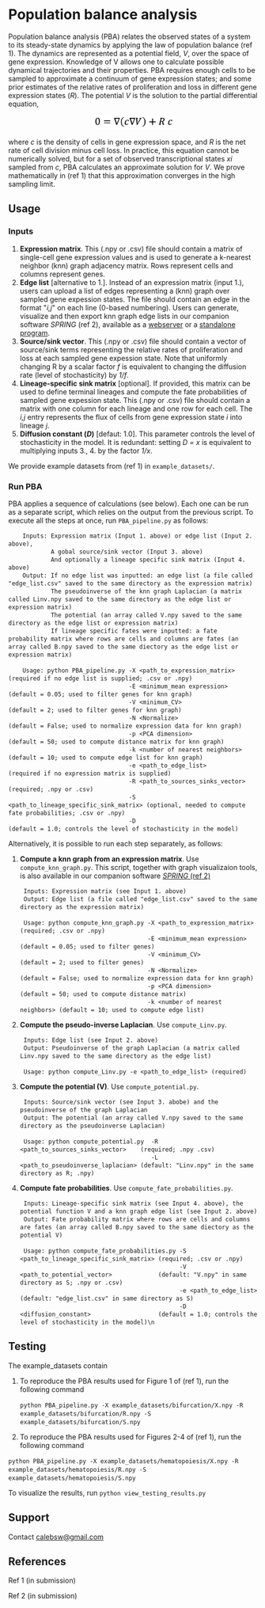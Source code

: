 Population balance analysis
=======================

Population balance analysis (PBA) relates the observed states of a system to its steady-state dynamics by applying the law of population balance (ref 1). The dynamics are represented as a potential field, _V_, over the space of gene expression. Knowledge of V allows one to calculate possible dynamical trajectories and their properties. PBA requires enough cells to be sampled to approximate a continuum of gene expression states; and some prior estimates of the relative rates of proliferation and loss in different gene expression states (_R_). The potential _V_ is the solution to the partial differential equation,

<p align="center">
<img src="https://github.com/AllonKleinLab/PBA/blob/master/aux_files/diff_drift_eq.png" width=170 />
</p>

where _c_ is the density of cells in gene expression space, and _R_ is the net rate of cell division minus cell loss. In practice, this equation cannot be numerically solved, but for a set of observed transcriptional states _x<ub>i</sub>_ sampled from _c_, PBA calculates an approximate solution for _V_. We prove mathematically in (ref 1) that this approximation converges in the high sampling limit. 

## Usage ##

### Inputs ###

1. **Expression matrix**. This (.npy or .csv) file should contain a matrix of single-cell gene expression values and is used to generate a k-nearest neighbor (knn) graph adjacency matrix. Rows represent cells and columns represent genes. 
2. **Edge list** [alternative to 1.]. Instead of an expression matrix (input 1.), users can upload a list of edges representing a (knn) graph over sampled gene expession states. The file should contain an edge in the format "_i,j_" on each line (0-based numbering). Users can generate, visualize and then export knn graph edge lists in our companion software _SPRING_ (ref 2), available as a [webserver](https://kleintools.hms.harvard.edu/tools/spring.html) or a [standalone program](https://github.com/AllonKleinLab/SPRING/). 
3. **Source/sink vector**. This (.npy or .csv) file should contain a vector of source/sink terms representing the relative rates of proliferation and loss at each sampled gene expession state. Note that uniformly changing R by a scalar factor _f_ is equivalent to changing the diffusion rate (level of stochasticity) by _1/f_.
4. **Lineage-specific sink matrix** [optional]. If provided, this matrix can be used to define terminal lineages and compute the fate probabilities of sampled gene expession state. This (.npy or .csv) file should contain a matrix with one column for each lineage and one row for each cell. The _i,j_ entry represents the flux of cells from gene expression state _i_ into lineage _j_. 
5. **Diffusion constant (_D_)** [defaut: 1.0]. This parameter controls the level of stochasticity in the model. It is redundant: setting _D = x_ is equivalent to multiplying inputs 3., 4. by the factor _1/x_.

We provide example datasets from (ref 1) in `example_datasets/`. 

### Run PBA ###

PBA applies a sequence of calculations (see below). Each one can be run as a separate script, which relies on the output from the previous script. To execute all the steps at once, run `PBA_pipeline.py` as follows: 

        Inputs: Expression matrix (Input 1. above) or edge list (Input 2. above), 
                A gobal source/sink vector (Input 3. above) 
                And optionally a lineage specific sink matrix (Input 4. above)
        Output: If no edge list was inputted: an edge list (a file called "edge_list.csv" saved to the same directory as the expression matrix)
                The pseudoinverse of the knn graph Laplacian (a matrix called Linv.npy saved to the same directory as the edge list or expression matrix)
                The potential (an array called V.npy saved to the same directory as the edge list or expression matrix)
                If lineage specific fates were inputted: a fate probability matrix where rows are cells and columns are fates (an array called B.npy saved to the same diectory as the edge list or expression matrix)

        Usage: python PBA_pipeline.py -X <path_to_expression_matrix>            (required if no edge list is supplied; .csv or .npy)
                                      -E <minimum_mean expression>              (default = 0.05; used to filter genes for knn graph)
                                      -V <minimum_CV>                           (default = 2; used to filter genes for knn graph)
                                      -N <Normalize>                            (default = False; used to normalize expression data for knn graph)
                                      -p <PCA dimension>                        (default = 50; used to compute distance matrix for knn graph)
                                      -k <number of nearest neighbors>          (default = 10; used to compute edge list for knn graph)
                                      -e <path_to_edge_list>                    (required if no expression matrix is supplied)
                                      -R <path_to_sources_sinks_vector>         (required; .npy or .csv)
                                      -S <path_to_lineage_specific_sink_matrix> (optional, needed to compute fate probabilities; .csv or .npy)
                                      -D                                        (default = 1.0; controls the level of stochasticity in the model)


Alternatively, it is possible to run each step separately, as follows: 

1. **Compute a knn graph from an expression matrix**. Use `compute_knn_graph.py`. This script, together with graph visualizaion tools, is also available in our companion software [_SPRING_ (ref 2)](https://github.com/AllonKleinLab/SPRING/tree/master)


        Inputs: Expression matrix (see Input 1. above)
        Output: Edge list (a file called "edge_list.csv" saved to the same directory as the expression matrix)

        Usage: python compute_knn_graph.py -X <path_to_expression_matrix>   (required; .csv or .npy)
                                           -E <minimum_mean expression>     (default = 0.05; used to filter genes)
                                           -V <minimum_CV>                  (default = 2; used to filter genes)
                                           -N <Normalize>                            (default = False; used to normalize expression data for knn graph)
                                           -p <PCA dimension>               (default = 50; used to compute distance matrix)
                                           -k <number of nearest neighbors> (default = 10; used to compute edge list)

2. **Compute the pseudo-inverse Laplacian**. Use `compute_Linv.py`. 


        Inputs: Edge list (see Input 2. above)
        Output: Pseudoinverse of the graph Laplacian (a matrix called Linv.npy saved to the same directory as the edge list)

        Usage: python compute_Linv.py -e <path_to_edge_list> (required)

3. **Compute the potential (V)**. Use `compute_potential.py`. 


        Inputs: Source/sink vector (see Input 3. abobe) and the pseudoinverse of the graph Laplacian 
        Output: The potential (an array called V.npy saved to the same directory as the pseudoinverse Laplacian)

        Usage: python compute_potential.py  -R <path_to_sources_sinks_vector>    (required; .npy .csv)
                                            -L <path_to_pseudoinverse_laplacian> (default: "Linv.npy" in the same directory as R; .npy)
        
4. **Compute fate probabilities**. Use `compute_fate_probabilities.py`. 


        Inputs: Lineage-specific sink matrix (see Input 4. above), the potential function V and a knn graph edge list (see Input 2. above)
        Output: Fate probability matrix where rows are cells and columns are fates (an array called B.npy saved to the same diectory as the potential V)

        Usage: python compute_fate_probabilities.py -S <path_to_lineage_specific_sink_matrix> (required; .csv or .npy)
                                                    -V <path_to_potential_vector>             (default: "V.npy" in same directory as S; .npy or .csv)
                                                    -e <path_to_edge_list>                    (default: "edge_list.csv" in same directory as S)
                                                    -D <diffusion_constant>                   (default = 1.0; controls the level of stochasticity in the model)\n


## Testing ##

The example_datasets contain

1. To reproduce the PBA results used for Figure 1 of (ref 1), run the following command
 
   `python PBA_pipeline.py -X example_datasets/bifurcation/X.npy -R example_datasets/bifurcation/R.npy -S example_datasets/bifurcation/S.npy`

2. To reproduce the PBA results used for Figures 2-4 of (ref 1), run the following command

 `python PBA_pipeline.py -X example_datasets/hematopoiesis/X.npy -R example_datasets/hematopoiesis/R.npy -S   example_datasets/hematopoiesis/S.npy` 
 
To visualize the results, run `python view_testing_results.py`

## Support ##

Contact calebsw@gmail.com

## References ##

Ref 1 (in submission)

Ref 2 (in submission)

